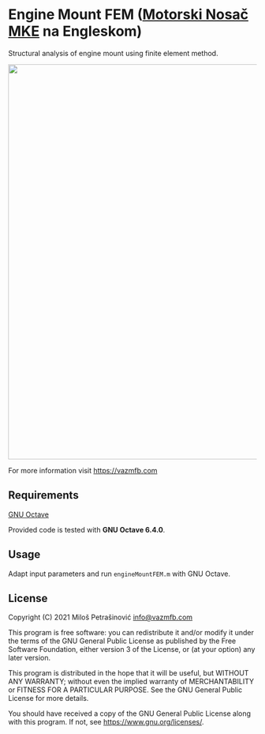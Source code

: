 # Engine Mount FEM ([Motorski Nosač MKE](https://github.com/VAZMFB/Motorski-Nosac-MKE) na Engleskom)

Structural analysis of engine mount using finite element method.

<p align="center">
  <img src="https://vazmfb.com/web/img/github/engineMountFEM.png" width="800">
</p>

For more information visit https://vazmfb.com

## Requirements
[GNU Octave](https://www.gnu.org/software/octave/)<br>

Provided code is tested with **GNU Octave 6.4.0**.

## Usage

Adapt input parameters and run `engineMountFEM.m` with GNU Octave.

## License
Copyright (C) 2021 Miloš Petrašinović <info@vazmfb.com>
 
This program is free software: you can redistribute it and/or modify
it under the terms of the GNU General Public License as 
published by the Free Software Foundation, either version 3 of the 
License, or (at your option) any later version.
  
This program is distributed in the hope that it will be useful,
but WITHOUT ANY WARRANTY; without even the implied warranty of
MERCHANTABILITY or FITNESS FOR A PARTICULAR PURPOSE.  See the
GNU General Public License for more details.
  
You should have received a copy of the GNU General Public License
along with this program.  If not, see <https://www.gnu.org/licenses/>.
